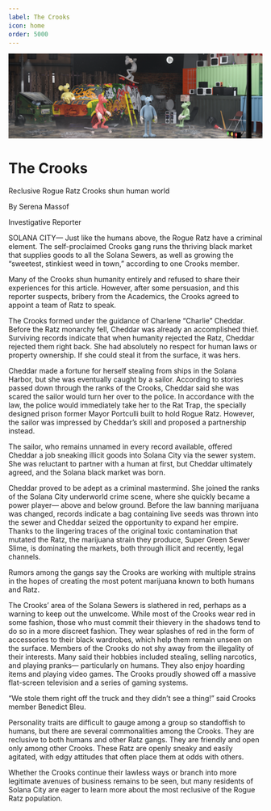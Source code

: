 ```yaml
---
label: The Crooks
icon: home
order: 5000
---
```


![](../static/banner2.png)

# The Crooks

Reclusive Rogue Ratz Crooks shun human world

By Serena Massof

Investigative Reporter

SOLANA CITY— Just like the humans above, the Rogue Ratz have a criminal element. The self-proclaimed Crooks gang runs the thriving black market that supplies goods to all the Solana Sewers, as well as growing the “sweetest, stinkiest weed in town,” according to one Crooks member. 

Many of the Crooks shun humanity entirely and refused to share their experiences for this article. However, after some persuasion, and this reporter suspects, bribery from the Academics, the Crooks agreed to appoint a team of Ratz to speak. 

The Crooks formed under the guidance of Charlene “Charlie” Cheddar. Before the Ratz monarchy fell, Cheddar was already an accomplished thief. Surviving records indicate that when humanity rejected the Ratz, Cheddar rejected them right back. She had absolutely no respect for human laws or property ownership. If she could steal it from the surface, it was hers. 

Cheddar made a fortune for herself stealing from ships in the Solana Harbor, but she was eventually caught by a sailor. According to stories passed down through the ranks of the Crooks, Cheddar said she was scared the sailor would turn her over to the police. In accordance with the law, the police would immediately take her to the Rat Trap, the specially designed prison former Mayor Portculli built to hold Rogue Ratz. However, the sailor was impressed by Cheddar’s skill and proposed a partnership instead. 

The sailor, who remains unnamed in every record available, offered Cheddar a job sneaking illicit goods into Solana City via the sewer system. She was reluctant to partner with a human at first, but Cheddar ultimately agreed, and the Solana black market was born. 

Cheddar proved to be adept as a criminal mastermind. She joined the ranks of the Solana City underworld crime scene, where she quickly became a power player— above and below ground. Before the law banning marijuana was changed, records indicate a bag containing live seeds was thrown into the sewer and Cheddar seized the opportunity to expand her empire. Thanks to the lingering traces of the original toxic contamination that mutated the Ratz, the marijuana strain they produce, Super Green Sewer Slime, is dominating the markets, both through illicit and recently, legal channels. 

Rumors among the gangs say the Crooks are working with multiple strains in the hopes of creating the most potent marijuana known to both humans and Ratz. 

The Crooks’ area of the Solana Sewers is slathered in red, perhaps as a warning to keep out the unwelcome. While most of the Crooks wear red in some fashion, those who must commit their thievery in the shadows tend to do so in a more discreet fashion. They wear splashes of red in the form of accessories to their black wardrobes, which help them remain unseen on the surface. 
Members of the Crooks do not shy away from the illegality of their interests. Many said their hobbies included stealing, selling narcotics, and playing pranks— particularly on humans. They also enjoy hoarding items and playing video games. The Crooks proudly showed off a massive flat-screen television and a series of gaming systems. 

“We stole them right off the truck and they didn’t see a thing!” said Crooks member Benedict Bleu. 

Personality traits are difficult to gauge among a group so standoffish to humans, but there are several commonalities among the Crooks. They are reclusive to both humans and other Ratz gangs. They are friendly and open only among other Crooks. These Ratz are openly sneaky and easily agitated, with edgy attitudes that often place them at odds with others. 

Whether the Crooks continue their lawless ways or branch into more legitimate avenues of business remains to be seen, but many residents of Solana City are eager to learn more about the most reclusive of the Rogue Ratz population. 

